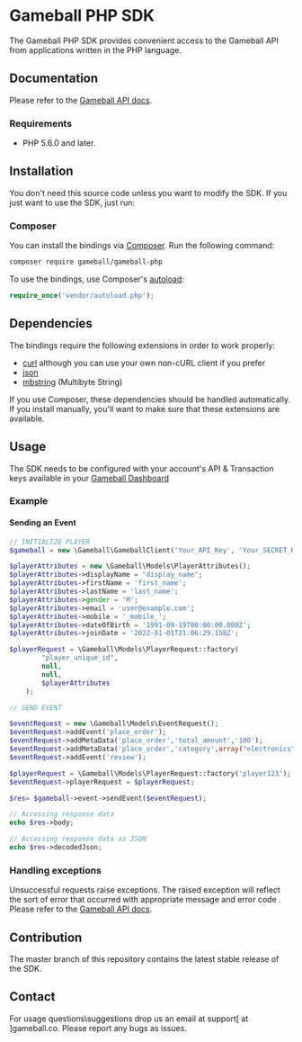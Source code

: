 # Gameball PHP SDK
The Gameball PHP SDK provides convenient access to the Gameball API from applications written in the PHP language.

## Documentation

Please refer to the  [Gameball API docs](https://docs.gameball.co).

### Requirements

-   PHP 5.6.0 and later.

## Installation

You don't need this source code unless you want to modify the SDK. If you just
want to use the SDK, just run:

### Composer
You can install the bindings via [Composer](https://getcomposer.org/). Run the following command:

```sh
composer require gameball/gameball-php
```


To use the bindings, use Composer's [autoload](https://getcomposer.org/doc/01-basic-usage.md#autoloading):

```PHP
require_once('vendor/autoload.php');
```

## Dependencies

The bindings require the following extensions in order to work properly:

* [curl](https://www.php.net/manual/en/book.curl.php) although you can use your own non-cURL client if you prefer
* [json](https://www.php.net/manual/en/book.json.php)
* [mbstring](https://www.php.net/manual/en/book.mbstring.php) (Multibyte String)

If you use Composer, these dependencies should be handled automatically. If you install manually, you'll want to make sure that these extensions are available.


## Usage

The SDK needs to be configured with your account's API & Transaction keys available in your [Gameball Dashboard](https://help.gameball.co/en/articles/3467114-get-your-account-integration-details-api-key-and-transaction-key)

### Example

#### Sending an Event

```PHP
// INITIALIZE PLAYER
$gameball = new \Gameball\GameballClient('Your_API_Key', 'Your_SECRET_Key');

$playerAttributes = new \Gameball\Models\PlayerAttributes();
$playerAttributes->displayName = "display_name";
$playerAttributes->firstName = 'first_name';
$playerAttributes->lastName = 'last_name';
$playerAttributes->gender = 'M';
$playerAttributes->email = 'user@example.com';
$playerAttributes->mobile = '_mobile_';
$playerAttributes->dateOfBirth = '1991-09-19T00:00:00.000Z';
$playerAttributes->joinDate = '2022-01-01T21:06:29.158Z';

$playerRequest = \Gameball\Models\PlayerRequest::factory(
        "player_unique_id",
        null,
        null,
        $playerAttributes
    );

// SEND EVENT

$eventRequest = new \Gameball\Models\EventRequest();
$eventRequest->addEvent('place_order');
$eventRequest->addMetaData('place_order','total_amount','100');
$eventRequest->addMetaData('place_order','category',array("electronics","cosmetics"));
$eventRequest->addEvent('review');

$playerRequest = \Gameball\Models\PlayerRequest::factory('player123');
$eventRequest->playerRequest = $playerRequest;

$res= $gameball->event->sendEvent($eventRequest);

// Accessing response data
echo $res->body;

// Accessing response data as JSON
echo $res->decodedJson;
```


### Handling exceptions

Unsuccessful requests raise exceptions. The raised exception will reflect the sort of error that occurred with appropriate message and error code . Please refer to the  [Gameball API docs](https://docs.gameball.co).


## Contribution
The master branch of this repository contains the latest stable release of the SDK.


## Contact
For usage questions\suggestions drop us an email at support[ at ]gameball.co. Please report any bugs as issues.
